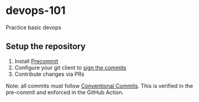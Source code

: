 # devops-101

Practice basic devops

## Setup the repository

1. Install [Precommit](https://pre-commit.com/)
2. Configure your git client to [sign the commits](https://docs.github.com/en/authentication/managing-commit-signature-verification/generating-a-new-gpg-key)
3. Contribute changes via PRs

Note: all commits must follow [Conventional Commits](https://www.conventionalcommits.org/en/v1.0.0/). This is verified in the pre-commit and enforced in the GitHub Action.
